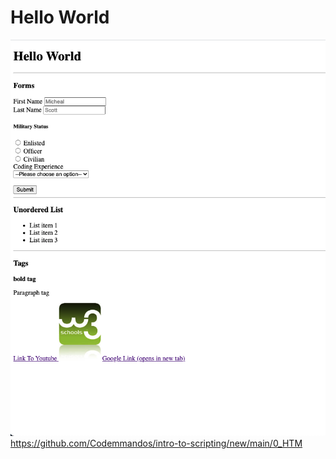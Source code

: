 # Hello World

![An example image of basic html](basic-html.png)
https://github.com/Codemmandos/intro-to-scripting/new/main/0_HTM

